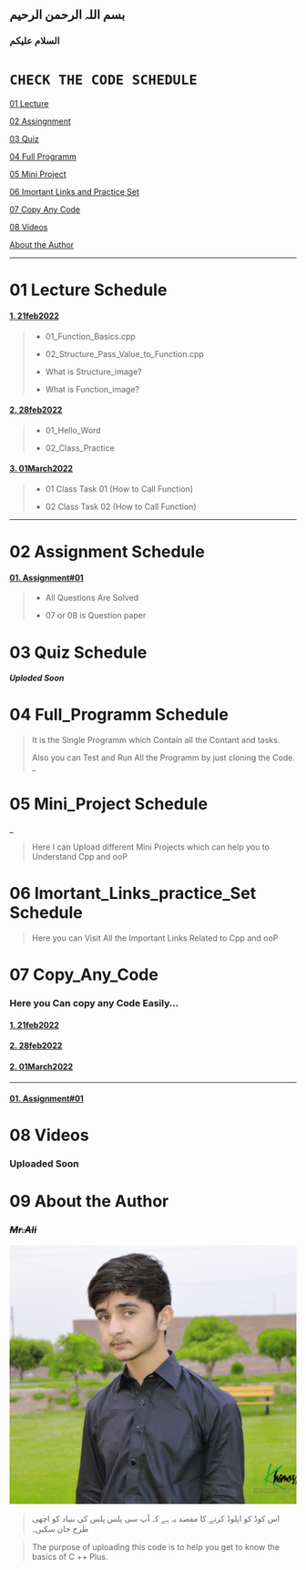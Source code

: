## بسم اللہ الرحمن الرحیم

### السلام علیکم
# `CHECK THE CODE SCHEDULE`
[01 Lecture](#01-lecture-schedule)

[02 Assingnment](#02-assignment-schedule)

[03 Quiz](#03-quiz-schedule)

[04 Full Programm](#04-full_programm-schedule)

[05 Mini Project](#05-mini_project-schedule)

[06 Imortant Links and Practice Set](06Important_Links_And_Practice_Set/uploded_soon)

[07 Copy Any Code](#07-copy_any_code)

[08 Videos](#08-videos)

[About the Author](#09-about-the-author)

***

<!-- /home/professor/Music/c++/cng-date02/git/07Copy_any_code/01Lecture/01Before_Mid/28Feb2022 -->
# 01 Lecture Schedule

#### [1. 21feb2022](01Lecture/01Before_Mid/21Feb2022)
>    - 01_Function_Basics.cpp
>
>    - 02_Structure_Pass_Value_to_Function.cpp
> 
>    - What is Structure_image?
>
>    - What is Function_image?
#### [2. 28feb2022](01Lecture/01Before_Mid/28Feb2022)
>    - 01_Hello_Word
> 
>    - 02_Class_Practice
#### [3. 01March2022](01Lecture/01Before_Mid/01March2022)
>    - 01 Class Task 01 (How to Call Function)
>
>    - 02 Class Task 02 (How to Call Function)
***
# 02 Assignment Schedule
#### [01. Assignment#01](02Assignment/01Before_Mid/01Assignment#01)
>    - All Questions Are Solved
>
>    - 07 or 08 is  Question paper

# 03 Quiz Schedule
##### Uploded Soon
# 04 Full_Programm Schedule


> It is the Single Programm which Contain all the Contant and tasks.
> 
> Also you can Test and Run All the Programm by just cloning the Code.
_
# 05 Mini_Project Schedule
_
> Here I can Upload different Mini Projects which can help you to Understand Cpp and ooP

# 06 Imortant_Links_practice_Set Schedule

> Here you can Visit All the Important Links Related to Cpp and ooP

# 07 Copy_Any_Code
### Here you Can copy any Code Easily...

#### [1. 21feb2022](07Copy_any_code/01Lecture/01Before_Mid/21Feb2022)
#### [2. 28feb2022](07Copy_any_code/01Lecture/01Before_Mid/28Feb2022)
#### [2. 01March2022](07Copy_any_code/01Lecture/01Before_Mid/01March2022)

***
#### [01. Assignment#01](07Copy_any_code/02Assignment/01Before_Mid/01Assignment#01)

# 08 Videos 
### Uploaded Soon
# 09 About the Author
### ~~_**Mr.Ali**_~~
![Author](09Readme_Data/01image.jpeg)



>  اس کوڈ کو اپلوڈ کرنے کا مقصد یہ ہے کہ آپ سی پلس پلس کی بنیاد کو اچھی طرح جان سکیں۔

>The purpose of uploading this code is to help you get to know the basics of C ++ Plus.
